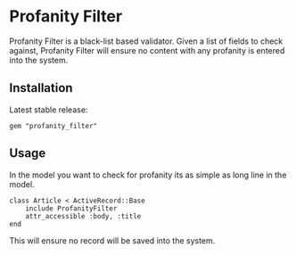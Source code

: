 Profanity Filter
================

Profanity Filter is a black-list based validator. Given a list of fields to check against, Profanity Filter will ensure no content with any profanity is entered into the system.

## Installation ##

Latest stable release:

    gem "profanity_filter"

## Usage ##

In the model you want to check for profanity its as simple as long line in the model.

	class Article < ActiveRecord::Base
	 	include ProfanityFilter
		attr_accessible :body, :title
	end

This will ensure no record will be saved into the system.